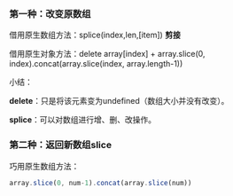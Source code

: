 ### 第一种：改变原数组

借用原生数组方法：splice(index,len,[item]) **剪接**

借用原生对象方法：delete array[index] + array.slice(0, index).concat(array.slice(index, array.length-1))

小结：

**delete**：只是将该元素变为undefined（数组大小并没有改变）。 

**splice**：可以对数组进行增、删、改操作。



### 第二种：返回新数组slice

巧用原生数组方法：

```js
array.slice(0, num-1).concat(array.slice(num))
```

